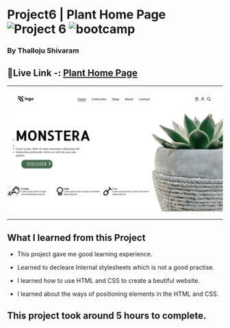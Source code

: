 # Project6 | Plant Home Page ![Project 6](https://img.shields.io/badge/Project%20-6-green) ![bootcamp](https://img.shields.io/badge/JS-Bootcamp-yellow)

### By Thalloju Shivaram


## 🔗Live Link -: [Plant Home Page ](https://planthopage.netlify.app/)
 

---

![myproject](/Screenshot/planthomepage.png)

---


## What I learned from this Project

- This project gave me good learning experience.
- Learned to decleare Internal stylesheets which is not a good practise.

- I learned how to use HTML and CSS to create a beutiful website.
- I learned about the ways of positioning elements in the HTML and CSS.
## This project took around 5 hours to complete.